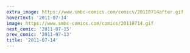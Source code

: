 ```yaml
---
extra_image: https://www.smbc-comics.com/comics/20110714after.gif
hovertext: '2011-07-14'
image: https://www.smbc-comics.com/comics/20110714.gif
next_comic: '2011-07-15'
prev_comic: '2011-07-13'
title: '2011-07-14'
---
```


